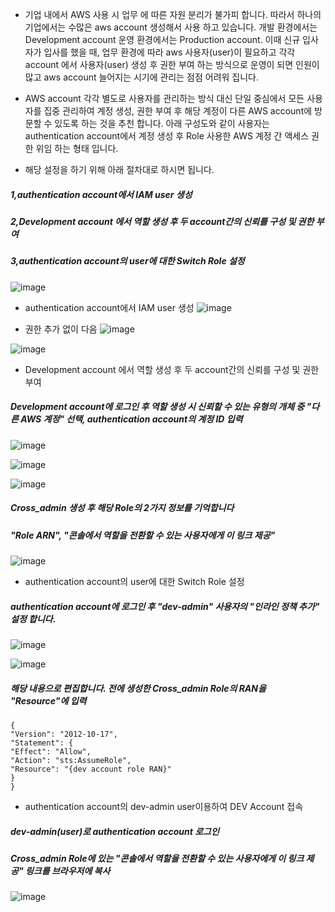 - 기업 내에서 AWS 사용 시 업무 에 따른 자원 분리가 불가피 합니다. 따라서 하나의 기업에서는 수많은 aws account 생성해서 사용 하고 있습니다. 개발 환경에서는 Development account 운영 환경에서는 Production account.
이때 신규 입사자가 입사를 했을 때, 업무 환경에 따라 aws 사용자(user)이 필요하고 각각  account 에서 사용자(user) 생성 후 권한 부여 하는 방식으로 운영이 되면 인원이 많고 aws account 늘어지는 시기에 관리는 점점 어려워 집니다.

- AWS account 각각 별도로 사용자를 관리하는 방식 대신 단일 중심에서 모든 사용자를 집중 관리하여 계정 생성, 권한 부여 후 해당 계정이 다른 AWS account에 방문할 수 있도록 하는 것을 추천 합니다.
아래 구성도와 같이 사용자는 authentication account에서 계정 생성 후 Role 사용한 AWS 계정 간 액세스 권한 위임 하는 형태 입니다. 

- 해당 설정을 하기 위해 아래 절차대로 하시면 됩니다.

##### 1,authentication account에서 IAM user 생성
##### 2,Development account 에서 역할 생성 후 두 account간의 신뢰를 구성 및 권한 부여
##### 3,authentication account의 user에 대한 Switch Role 설정

![image](https://user-images.githubusercontent.com/38554040/150494227-a84da653-1608-4ec2-91e7-46034331631b.png)

- authentication account에서 IAM user 생성
![image](https://user-images.githubusercontent.com/38554040/150494343-5d738d28-ab71-4cb9-8a3c-2806fa83197c.png)

- 권한 추가 없이 다음
![image](https://user-images.githubusercontent.com/38554040/150494407-e80bf9ff-5355-4362-99a6-d1a722778fc4.png)

![image](https://user-images.githubusercontent.com/38554040/150494420-89475635-bf57-4e18-8c3c-27a522951205.png)

- Development account 에서 역할 생성 후 두 account간의 신뢰를 구성 및 권한 부여
##### Development account에 로그인 후 역할 생성 시 신뢰할 수 있는 유형의 개체 중 "다른 AWS 계정" 선택, authentication account의 계정 ID 입력
![image](https://user-images.githubusercontent.com/38554040/150494468-fa0d20af-6e84-4424-9086-48dd4eade0df.png)

![image](https://user-images.githubusercontent.com/38554040/150494482-2a8b92f3-43f2-4ea6-9a11-77a0fc49acb0.png)

![image](https://user-images.githubusercontent.com/38554040/150494497-2e100c05-5c9e-4ecc-b9fc-436aff148bcc.png)

##### Cross_admin 생성 후 해당 Role의 2가지 정보를 기억합니다
##### "Role ARN", "콘솔에서 역할을 전환할 수 있는 사용자에게 이 링크 제공"

![image](https://user-images.githubusercontent.com/38554040/150494536-0b0fcbd1-d1bb-40c9-8255-bad10085770e.png)


- authentication account의 user에 대한 Switch Role 설정
##### authentication account에 로그인 후 "dev-admin" 사용자의 "인라인 정책 추가" 설정 합니다.
![image](https://user-images.githubusercontent.com/38554040/150494577-b470343f-fa40-4474-ba1e-07b90bc3658d.png)

![image](https://user-images.githubusercontent.com/38554040/150494593-3492aee8-f09d-4ae2-a606-1308405fc65d.png)

##### 해당 내용으로 편집합니다. 전에 생성한 Cross_admin Role의 RAN을  "Resource"에 입력
```
{
"Version": "2012-10-17",
"Statement": {
"Effect": "Allow",
"Action": "sts:AssumeRole",
"Resource": "{dev account role RAN}"
}
}
```

- authentication account의 dev-admin user이용하여 DEV Account 접속

##### dev-admin(user)로 authentication account 로그인
##### Cross_admin Role에 있는 "콘솔에서 역할을 전환할 수 있는 사용자에게 이 링크 제공" 링크를 브라우저에 복사

![image](https://user-images.githubusercontent.com/38554040/150494727-175ce510-b23b-49d0-b1a7-6f63d7de144a.png)

